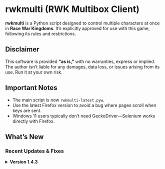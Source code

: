 
# rwkmulti (RWK Multibox Client)

**rwkmulti** is a Python script designed to control multiple characters at once in **Race War Kingdoms**. It’s explicitly approved for use with this game, following its rules and restrictions.

## Disclaimer

This software is provided **"as is,"** with no warranties, express or implied. The author isn’t liable for any damages, data loss, or issues arising from its use. Run it at your own risk.

## Important Notes

- The main script is now `rwkmulti-latest.pyw`.
- Use the latest Firefox version to avoid a bug where pages scroll when keys are sent.
- Windows 11 users typically don’t need GeckoDriver—Selenium works directly with Firefox.

## What’s New

### Recent Updates & Fixes

<details> <summary><strong>Version 1.4.3</strong></summary>
- **Key Rebinding** Added support for rebinding keys (1:1 only) in the Config. Note: ignore_key settings apply to the original key, so if you rebinded your "S" key to "C", you would want to ingore "S" for a fighter.
<details> <summary><strong>Version 1.4.2</strong></summary>
- **Fixed Key-Sending Glitches:** No more missed keystrokes across windows.
- **Improved Key Queue:** Limits the queue to the last two pressed keys, preventing lag from rapid inputs.
- **Default Firefox Profile:** Optionally loads your main Firefox profile (with saved logins/cookies) instead of a temporary one. *(Thanks, Cagedangel!)*
- **New Name:** Renamed to `rwkmulti-latest.pyw` for auto-update support.
- **Auto-Update Feature:** Checks for updates on startup and prompts to download if a newer version exists, preserving your config during updates.
- **Config Button & File:** A **Config** button opens an editor for `rwkmulti_settings.cfg`, storing your server URL, profile setting, and key ignore preferences.
- **Better Error Handling:** Popups guide you to install missing libraries (e.g., Selenium) if needed.

## Prerequisites

### Python 3
- [Download from python.org](https://www.python.org/downloads/).

### Python Libraries
Install via pip:

```bash
pip install selenium keyboard requests
```
- **`selenium`**: Drives Firefox automation.
- **`keyboard`**: Captures and sends keystrokes.
- **`requests`**: Enables auto-updates.

### Firefox Browser
- [Get the latest version from mozilla.org](https://www.mozilla.org/firefox/new/).

### GeckoDriver (Optional)
Only needed for older Windows versions. [Download from GitHub](https://github.com/mozilla/geckodriver/releases) and add to your PATH (e.g., `C:\Windows\System32`).

## Installation

1. Download `rwkmulti-latest.pyw` and save it anywhere on your computer.
2. Double-click to run it.

## Usage

### Start the Script
- Launch `rwkmulti-latest.pyw`.
- If an update’s available, you’ll get a prompt to download it.

### Set Up Windows
- Enter how many Firefox windows you want (default: 12).
- Optionally use your default Firefox profile for saved logins.

### GUI Controls
- **Start**: Opens your specified number of Firefox windows.
- **Pause/Resume**: Toggles keystroke broadcasting *(button text changes based on state)*.
- **Config**: Opens a window to edit settings *(or tweak `rwkmulti_settings.cfg` manually)*.
- **Copy Logs**: Copies the log output to your clipboard.

### Play the Game
- Log into Race War Kingdoms in each window.
- Keystrokes (e.g., arrows, letters) broadcast to all windows simultaneously.
- Close the GUI to exit.

## Configuration

Settings live in `rwkmulti_settings.cfg`, created on first run. Edit via the **Config** button or Notepad.

### Example Config File

```ini
[Settings]
# Server URL to connect to
server_url = https://r2p3.racewarkingdoms.com/
# Use default Firefox profile (0 = no, 1 = yes)
use_default_profile = 0
# Number of game windows to open
num_game_windows = 12
# Ignore keys by window title pattern (JSON format, e.g., {"Pattern": ["key1", "key2"]})
ignore_keys = {"Surzerker": ["c"], "Spongebob": ["a"]}
```

- **Server URL:** Set your preferred Race War Kingdoms server.
- **Firefox Profile:** Toggle to `1` to use your main profile.
- **Number of Windows:** Adjust how many windows open.
- **Ignore Keys:** Define keys to block per window title *(e.g., `"Surzerker": ["c"]` stops `c` for titles containing "Surzerker")*. Edit the JSON to match your characters.

Changes persist across updates and apply on the next **Start** *(some, like profile settings, need a restart)*.

## Troubleshooting

- **Keys Scroll Pages:** Update Firefox to the latest version.
- **GeckoDriver Errors:** Rare on Windows 11; ensure Firefox is current.
- **Missing Libraries:** A popup will show install commands *(e.g., `pip install selenium`)*.
- **No Auto-Update:** Verify `requests` is installed.
- **Config Not Updating:** Edit in Notepad, save, then click **Config** to see changes—or restart the script.
- **Logs:** Check the GUI’s log for error details.

## License

MIT License—free to use, modify, and share.

## Support & Contributions

- **Help:** File an issue on the repo.
- **Contribute:** Submit pull requests with fixes or features.
